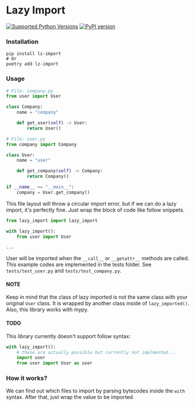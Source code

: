 # Lazy Import
[![Supported Python Versions](https://img.shields.io/pypi/pyversions/lz-import/0.1.1)](https://pypi.org/project/lz-import/) [![PyPI version](https://badge.fury.io/py/lz-import.svg)](https://badge.fury.io/py/lz-import)


### Installation
```
pip install lz-import
# Or
poetry add lz-import
```

### Usage
```python
# File: company.py
from user import User

class Company:
    name = "company"

    def get_user(self) -> User:
        return User()

```

```python
# File: user.py
from company import Company

class User:
    name = "user"

    def get_company(self) -> Company:
        return Company()

if __name__ == "__main__":
    company = User.get_company()
```

This file layout will throw a circular import error, but if we can do a lazy import, it's perfectly fine. Just wrap the block of code like follow snippets.
```python
from lazy_import import lazy_import

with lazy_import():
    from user import User

...
```
User will be imported when the `__call__` or `__getattr__` methods are called.  
This example codes are implemented in the tests folder. See `tests/test_user.py` and `tests/test_company.py`.

#### NOTE
Keep in mind that the class of lazy imported is not the same class with your original `User` class. It is wrapped by another class inside of `lazy_imported()`.
Also, this library works with mypy.

#### TODO
This library currently doesn't support follow syntax:
```python
with lazy_import():
    # these are actually possible but currently not implmented...
    import user  
    from user import User as user
```


### How it works?
We can find out which files to import by parsing bytecodes inside the `with` syntax. After that, just wrap the value to be imported.
